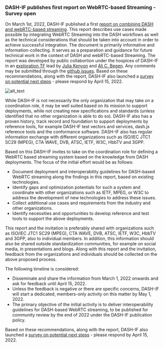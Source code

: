 ### DASH-IF publishes first report on WebRTC-based Streaming - Survey open

On March 1st, 2022, DASH-IF published a first [report on combining DASH and webRTC-based streaming](https://dashif.org/webRTC/report). This report describes use cases made possible by integrating WebRTC Streaming into the DASH workflows as well as the technical considerations that should be taken into account in order to achieve successful integration. The document is primarily informative and information-collecting. It serves as a preparation and guidance for future technical work in the context of DASH and webRTC-based Streaming. The report was developed by public collabortion under the hospices of DASH-IF in an [exploration TF](https://dashif.org/webRTC/taskforce) lead by [Julia Kenyon](https://www.linkedin.com/in/julia-kenyon-15b69714/) and [Ali C. Begen](https://www.linkedin.com/in/acbegen/). Any comments may be submitted through the [github issues](https://github.com/Dash-Industry-Forum/webRTC/issues). Based on these recommendations, along with the report, DASH-IF also launched a [survey on potential next steps](https://forms.gle/Yy89GGeMsXYQixBZ6) - please respond by April 15, 2022.

![alt_text](https://dashif.org/webRTC/images/webrtc-dash.png "image_tooltip")

While DASH-IF is not necessarily the only organization that may take on a coordination role, it may be well suited based on its mission to support deployments, while not creating new specifications and standards (unless identified that no other organization is able to do so). DASH-IF also has a proven history, track record and foundation to support deployments by reference tools, for example DASH-IF test vectors and services, dash.js reference tools and the conformance software. DASH-IF also has regular information exchange with different organizations such as ISO/IEC JTC1 SC29 (MPEG), CTA WAVE, DVB, ATSC, IETF, W3C, HbbTV and 3GPP.

Based on this DASH-IF invites to take on the coordination role for defining a WebRTC based streaming system based on the knowledge from DASH deployments. The focus of the initial effort would be as follows:

* Document deployment and interoperability guidelines for DASH-based WebRTC streaming along the findings in this report, based on existing technologies.
* Identify gaps and optimization potentials for such a system and coordinate with other organizations such as IETF, MPEG, or W3C to address the development of new technologies to address these issues.
* Collect additional use cases and requirements from the industry and other organizations.
* Identify necessities and opportunities to develop reference and test tools to support the above deployments.

This report and the invitation is preferably shared with organizations such as ISO/IEC JTC1 SC29 (MPEG), CTA WAVE, DVB, ATSC, IETF, W3C, HbbTV and 3GPP, also to individual members. In addition, this information should also be shared outside standardization communities, for example on social media, in presentations and blogs. Along with this report and the invitation, feedback from the organizations and individuals should be collected on the above proposed process.

The following timeline is considered:

* Disseminate and share the information from March 1, 2022 onwards and ask for feedback until April 15, 2022.
* Unless the feedback is negative or there are specific concerns, DASH-IF will start a dedicated, members-only activity on this matter by May 1, 2022.
* The primary objective of the initial activity is to deliver interoperability guidelines for DASH-based WebRTC streaming, to be published for community review by the end of 2022 under the DASH-IF publication policy.

Based on these recommendations, along with the report, DASH-IF also launched a [survey on potential next steps](https://forms.gle/Yy89GGeMsXYQixBZ6) - please respond by April 15, 2022.


